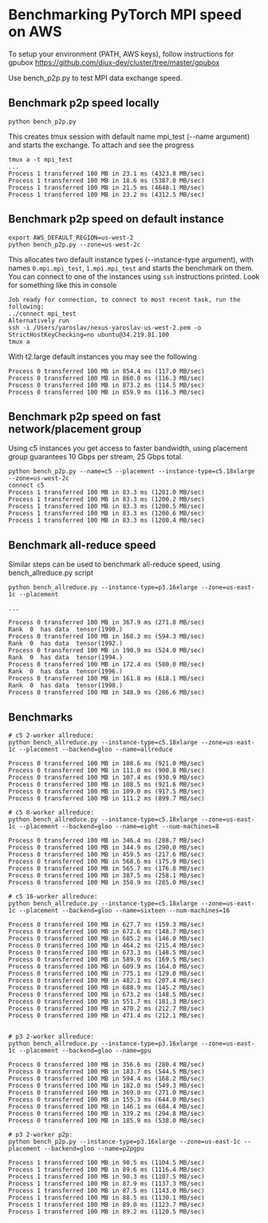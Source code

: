 
# Benchmarking PyTorch MPI speed on AWS

To setup your environment (PATH, AWS keys), follow instructions for gpubox
https://github.com/diux-dev/cluster/tree/master/gpubox

Use bench_p2p.py to test MPI data exchange speed.

## Benchmark p2p speed locally

```
python bench_p2p.py
```
This creates tmux session with default name mpi_test (--name argument) and starts the exchange. To attach and see the progress

```
tmux a -t mpi_test
...
Process 1 transferred 100 MB in 23.1 ms (4323.8 MB/sec)
Process 1 transferred 100 MB in 18.6 ms (5387.0 MB/sec)
Process 1 transferred 100 MB in 21.5 ms (4648.1 MB/sec)
Process 1 transferred 100 MB in 23.2 ms (4312.5 MB/sec)
```

## Benchmark p2p speed on default instance

```
export AWS_DEFAULT_REGION=us-west-2
python bench_p2p.py --zone=us-west-2c
```
This allocates two default instance types (--instance-type argument), with names `0.mpi.mpi_test`, `1.mpi.mpi_test` and starts the benchmark on them. You can connect to one of the instances using `ssh` instructions printed. Look for something like this in console

```
Job ready for connection, to connect to most recent task, run the following:
../connect mpi_test
Alternatively run
ssh -i /Users/yaroslav/nexus-yaroslav-us-west-2.pem -o StrictHostKeyChecking=no ubuntu@34.219.81.100
tmux a
```

With t2.large default instances you may see the following

```
Process 0 transferred 100 MB in 854.4 ms (117.0 MB/sec)
Process 0 transferred 100 MB in 860.0 ms (116.3 MB/sec)
Process 0 transferred 100 MB in 873.2 ms (114.5 MB/sec)
Process 0 transferred 100 MB in 859.9 ms (116.3 MB/sec)
```

## Benchmark p2p speed on fast network/placement group

Using c5 instances you get access to faster bandwidth, using placement group guarantees 10 Gbps per stream, 25 Gbps total.

```
python bench_p2p.py --name=c5 --placement --instance-type=c5.18xlarge --zone=us-west-2c
connect c5
Process 1 transferred 100 MB in 83.3 ms (1201.0 MB/sec)
Process 1 transferred 100 MB in 83.3 ms (1200.2 MB/sec)
Process 1 transferred 100 MB in 83.3 ms (1200.5 MB/sec)
Process 1 transferred 100 MB in 83.3 ms (1200.6 MB/sec)
Process 1 transferred 100 MB in 83.3 ms (1200.4 MB/sec)
```

## Benchmark all-reduce speed

Similar steps can be used to benchmark all-reduce speed, using bench_allreduce.py script

```
python bench_allreduce.py --instance-type=p3.16xlarge --zone=us-east-1c --placement

...

Process 0 transferred 100 MB in 367.9 ms (271.8 MB/sec)
Rank  0  has data  tensor(1990.)
Process 0 transferred 100 MB in 168.3 ms (594.3 MB/sec)
Rank  0  has data  tensor(1992.)
Process 0 transferred 100 MB in 190.9 ms (524.0 MB/sec)
Rank  0  has data  tensor(1994.)
Process 0 transferred 100 MB in 172.4 ms (580.0 MB/sec)
Rank  0  has data  tensor(1996.)
Process 0 transferred 100 MB in 161.8 ms (618.1 MB/sec)
Rank  0  has data  tensor(1998.)
Process 0 transferred 100 MB in 348.9 ms (286.6 MB/sec)
```

## Benchmarks

```
# c5 2-worker allreduce:
python bench_allreduce.py --instance-type=c5.18xlarge --zone=us-east-1c --placement --backend=gloo --name=allreduce

Process 0 transferred 100 MB in 108.6 ms (921.0 MB/sec)
Process 0 transferred 100 MB in 111.0 ms (900.8 MB/sec)
Process 0 transferred 100 MB in 107.4 ms (930.9 MB/sec)
Process 0 transferred 100 MB in 108.5 ms (921.6 MB/sec)
Process 0 transferred 100 MB in 109.0 ms (917.5 MB/sec)
Process 0 transferred 100 MB in 111.2 ms (899.7 MB/sec)

# c5 8-worker allreduce:
python bench_allreduce.py --instance-type=c5.18xlarge --zone=us-east-1c --placement --backend=gloo --name=eight --num-machines=8

Process 0 transferred 100 MB in 346.4 ms (288.7 MB/sec)
Process 0 transferred 100 MB in 344.9 ms (290.0 MB/sec)
Process 0 transferred 100 MB in 459.5 ms (217.6 MB/sec)
Process 0 transferred 100 MB in 568.6 ms (175.9 MB/sec)
Process 0 transferred 100 MB in 565.7 ms (176.8 MB/sec)
Process 0 transferred 100 MB in 387.5 ms (258.1 MB/sec)
Process 0 transferred 100 MB in 350.9 ms (285.0 MB/sec)

# c5 16-worker allreduce:
python bench_allreduce.py --instance-type=c5.18xlarge --zone=us-east-1c --placement --backend=gloo --name=sixteen --num-machines=16

Process 0 transferred 100 MB in 627.7 ms (159.3 MB/sec)
Process 0 transferred 100 MB in 672.6 ms (148.7 MB/sec)
Process 0 transferred 100 MB in 685.2 ms (146.0 MB/sec)
Process 0 transferred 100 MB in 464.2 ms (215.4 MB/sec)
Process 0 transferred 100 MB in 673.3 ms (148.5 MB/sec)
Process 0 transferred 100 MB in 589.9 ms (169.5 MB/sec)
Process 0 transferred 100 MB in 609.9 ms (164.0 MB/sec)
Process 0 transferred 100 MB in 775.1 ms (129.0 MB/sec)
Process 0 transferred 100 MB in 482.1 ms (207.4 MB/sec)
Process 0 transferred 100 MB in 688.9 ms (145.2 MB/sec)
Process 0 transferred 100 MB in 673.2 ms (148.5 MB/sec)
Process 0 transferred 100 MB in 551.7 ms (181.3 MB/sec)
Process 0 transferred 100 MB in 470.2 ms (212.7 MB/sec)
Process 0 transferred 100 MB in 471.4 ms (212.1 MB/sec)


# p3 2-worker allreduce:
python bench_allreduce.py --instance-type=p3.16xlarge --zone=us-east-1c --placement --backend=gloo --name=gpu

Process 0 transferred 100 MB in 356.6 ms (280.4 MB/sec)
Process 0 transferred 100 MB in 183.7 ms (544.5 MB/sec)
Process 0 transferred 100 MB in 594.4 ms (168.2 MB/sec)
Process 0 transferred 100 MB in 182.0 ms (549.3 MB/sec)
Process 0 transferred 100 MB in 369.0 ms (271.0 MB/sec)
Process 0 transferred 100 MB in 155.3 ms (644.0 MB/sec)
Process 0 transferred 100 MB in 146.1 ms (684.4 MB/sec)
Process 0 transferred 100 MB in 339.2 ms (294.8 MB/sec)
Process 0 transferred 100 MB in 185.9 ms (538.0 MB/sec)

# p3 2-worker p2p:
python bench_p2p.py --instance-type=p3.16xlarge --zone=us-east-1c --placement --backend=gloo --name=p2pgpu

Process 1 transferred 100 MB in 90.5 ms (1104.5 MB/sec)
Process 1 transferred 100 MB in 89.6 ms (1116.4 MB/sec)
Process 1 transferred 100 MB in 90.3 ms (1107.5 MB/sec)
Process 1 transferred 100 MB in 87.9 ms (1137.3 MB/sec)
Process 1 transferred 100 MB in 87.5 ms (1143.0 MB/sec)
Process 1 transferred 100 MB in 88.5 ms (1130.1 MB/sec)
Process 1 transferred 100 MB in 89.0 ms (1123.7 MB/sec)
Process 1 transferred 100 MB in 89.2 ms (1120.5 MB/sec)
```